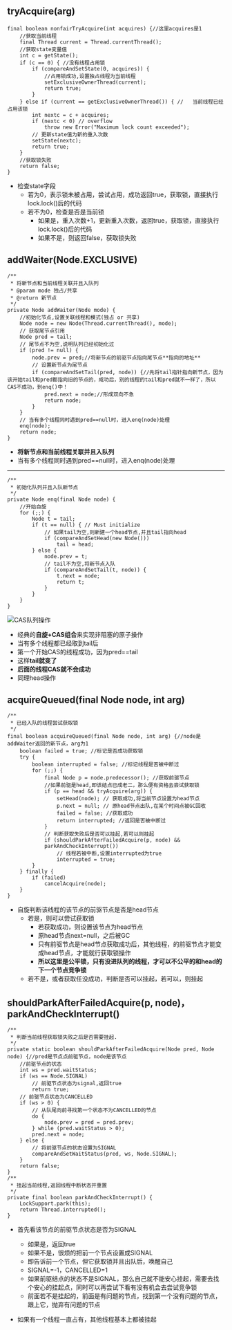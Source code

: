 ## tryAcquire(arg) ##
    final boolean nonfairTryAcquire(int acquires) {//这里acquires是1
    	//获取当前线程
    	final Thread current = Thread.currentThread();
    	//获取state变量值
    	int c = getState();
    	if (c == 0) { //没有线程占用锁
    		if (compareAndSetState(0, acquires)) {
	    		//占用锁成功,设置独占线程为当前线程
	    		setExclusiveOwnerThread(current);
	    		return true;
    		}
	    } else if (current == getExclusiveOwnerThread()) { //	当前线程已经占用该锁
		    int nextc = c + acquires;
		    if (nextc < 0) // overflow
		    	throw new Error("Maximum lock count exceeded");
		    // 更新state值为新的重入次数
		    setState(nextc);
		    return true;
	    }
	    //获取锁失败
	    return false;
    }

* 检查state字段
	* 若为0，表示锁未被占用，尝试占用，成功返回true，获取锁，直接执行lock.lock()后的代码
	* 若不为0，检查是否是当前锁
		* 如果是，重入次数+1，更新重入次数，返回true，获取锁，直接执行lock.lock()后的代码
		* 如果不是，则返回false，获取锁失败

## addWaiter(Node.EXCLUSIVE) ##
    /**
     * 将新节点和当前线程关联并且入队列
     * @param mode 独占/共享
     * @return 新节点
     */
    private Node addWaiter(Node mode) {
	    //初始化节点,设置关联线程和模式(独占 or 共享)
	    Node node = new Node(Thread.currentThread(), mode);
	    // 获取尾节点引用
	    Node pred = tail;
	    // 尾节点不为空,说明队列已经初始化过
	    if (pred != null) {
		    node.prev = pred;//将新节点的前驱节点指向尾节点**指向的地址**
		    // 设置新节点为尾节点
		    if (compareAndSetTail(pred, node)) {//先将tail指针指向新节点，因为该开始tail和pred都指向旧的节点的，成功后，别的线程的tail和pred就不一样了，所以CAS不成功，到enq()中！
			    pred.next = node;//形成双向不急
			    return node;
		    }
	    }
	    // 当有多个线程同时遇到pred==null时，进入enq(node)处理
	    enq(node);
	    return node;
    }

* **将新节点和当前线程关联并且入队列**
* 当有多个线程同时遇到pred==null时，进入enq(node)处理  

---
    /**
     * 初始化队列并且入队新节点
     */
    private Node enq(final Node node) {
	    //开始自旋
	    for (;;) {
		    Node t = tail;
		    if (t == null) { // Must initialize
			    // 如果tail为空,则新建一个head节点,并且tail指向head
			    if (compareAndSetHead(new Node()))
			    	tail = head;
		    } else {
			    node.prev = t;
			    // tail不为空,将新节点入队
			    if (compareAndSetTail(t, node)) {
				    t.next = node;
				    return t;
		    	}
		    }
	    }
    }

![CAS队列操作](https://raw.githubusercontent.com/wangkang09/knowledge-summary/master/distributedSystem/img/CAS%E9%98%9F%E5%88%97%E6%93%8D%E4%BD%9C.png "CAS队列操作")

* 经典的**自旋+CAS组合**来实现非阻塞的原子操作
* 当有多个线程都已经取到tail后
* 第一个开始CAS的线程成功，因为pred==tail
* 这样**tail就变了**
* **后面的线程CAS就不会成功**
* 同理head操作

## acquireQueued(final Node node, int arg) ##
    /**
     * 已经入队的线程尝试获取锁
     */
    final boolean acquireQueued(final Node node, int arg) {//node是addWaiter返回的新节点，arg为1
	    boolean failed = true; //标记是否成功获取锁
	    try {
		    boolean interrupted = false; //标记线程是否被中断过
		    for (;;) {
			    final Node p = node.predecessor(); //获取前驱节点
			    //如果前驱是head,即该结点已成老二，那么便有资格去尝试获取锁
			    if (p == head && tryAcquire(arg)) {
				    setHead(node); // 获取成功,将当前节点设置为head节点
				    p.next = null; // 原head节点出队,在某个时间点被GC回收
				    failed = false; //获取成功
				    return interrupted; //返回是否被中断过
			    }
			    // 判断获取失败后是否可以挂起,若可以则挂起
			    if (shouldParkAfterFailedAcquire(p, node) &&
			    parkAndCheckInterrupt())
				    // 线程若被中断,设置interrupted为true
				    interrupted = true;
	    	}
	    } finally {
		    if (failed)
		    	cancelAcquire(node);
		}
    }

* 自旋判断该线程的该节点的前驱节点是否是head节点
	* 若是，则可以尝试获取锁
		* 若获取成功，则设置该节点为head节点
		* 原head节点next=null，之后被GC
		* 只有前驱节点是head节点获取成功后，其他线程，的前驱节点才能变成head节点，才能就行获取锁操作
		* **所以这里是公平锁，只有没进队列的线程，才可以不公平的和head的下一个节点竞争锁**
	* 若不是，或者获取任没成功，判断是否可以挂起，若可以，则挂起

## shouldParkAfterFailedAcquire(p, node)，parkAndCheckInterrupt() ##
    /**
     * 判断当前线程获取锁失败之后是否需要挂起.
     */
    private static boolean shouldParkAfterFailedAcquire(Node pred, Node node) {//pred是节点点前驱节点，node是该节点
	    //前驱节点的状态
	    int ws = pred.waitStatus;
	    if (ws == Node.SIGNAL)
		    // 前驱节点状态为signal,返回true
		    return true;
	    // 前驱节点状态为CANCELLED
	    if (ws > 0) {
		    // 从队尾向前寻找第一个状态不为CANCELLED的节点
		    do {
		    	node.prev = pred = pred.prev;
		    } while (pred.waitStatus > 0);
		    pred.next = node;
	    } else {
		    // 将前驱节点的状态设置为SIGNAL
		    compareAndSetWaitStatus(pred, ws, Node.SIGNAL);
	    }
	    return false;
    }
    /**
     * 挂起当前线程,返回线程中断状态并重置
     */
    private final boolean parkAndCheckInterrupt() {
    	LockSupport.park(this);
    	return Thread.interrupted();
    }

* 首先看该节点的前驱节点状态是否为SIGNAL
	* 如果是，返回true
	* 如果不是，很烦的把前一个节点设置成SIGNAL
	* 即告诉前一个节点，但它获取锁并且出队后，唤醒自己
	* SIGNAL=-1，CANCELLED=1
	* 如果前驱结点的状态不是SIGNAL，那么自己就不能安心挂起，需要去找个安心的挂起点，同时可以再尝试下看有没有机会去尝试竞争锁
	* 前面若不是挂起的，前面是有问题的节点，找到第一个没有问题的节点，跟上它，抛弃有问题的节点

* 如果有一个线程一直占有，其他线程基本上都被挂起